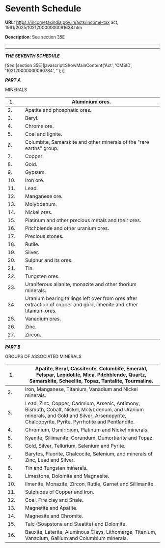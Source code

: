 # Seventh Schedule

**URL:** https://incometaxindia.gov.in/acts/income-tax act, 1961/2025/102120000000091628.htm

**Description:** See section 35E

---

****

_**THE SEVENTH SCHEDULE**_

[_See_ [section 35E](javascript:ShowMainContent\('Act', 'CMSID', '102120000000090784', ''\);)]

_**PART A**_

MINERALS

1.|  |  Aluminium ores.  
---|---|---  
2.|  |  Apatite and phosphatic ores.  
3.|  |  Beryl.  
4.|  |  Chrome ore.  
5.|  |  Coal and lignite.  
6.|  |  Columbite, Samarskite and other minerals of the "rare earths" group.  
7.|  |  Copper.  
8.|  |  Gold.  
9.|  |  Gypsum.  
10.|  |  Iron ore.  
11.|  |  Lead.  
12.|  |  Manganese ore.  
13.|  |  Molybdenum.  
14.|  |  Nickel ores.  
15.|  |  Platinum and other precious metals and their ores.  
16.|  |  Pitchblende and other uranium ores.  
17.|  |  Precious stones.  
18.|  |  Rutile.  
19.|  |  Silver.  
20.|  |  Sulphur and its ores.  
21.|  |  Tin.  
22.|  |  Tungsten ores.  
23.|  |  Uraniferous allanite, monazite and other thorium minerals.  
24.|  |  Uranium bearing tailings left over from ores after extraction of copper and gold, ilmenite and other titanium ores.  
25.|  |  Vanadium ores.  
26.|  |  Zinc.  
27.|  |  Zircon.  
  
_**PART B**_

GROUPS OF ASSOCIATED MINERALS

1.|  |  Apatite, Beryl, Cassiterite, Columbite, Emerald, Felspar, Lepidolite, Mica, Pitchblende, Quartz, Samarskite, Scheelite, Topaz, Tantalite, Tourmaline.  
---|---|---  
2.|  |  Iron, Manganese, Titanium, Vanadium and Nickel minerals.  
3.|  |  Lead, Zinc, Copper, Cadmium, Arsenic, Antimony, Bismuth, Cobalt, Nickel, Molybdenum, and Uranium minerals, and Gold and Silver, Arsenopyrite, Chalcopyrite, Pyrite, Pyrrhotite and Pentlandite.  
4.|  |  Chromium, Osmiridium, Platinum and Nickel minerals.  
5.|  |  Kyanite, Sillimanite, Corundum, Dumortierite and Topaz.  
6.|  |  Gold, Silver, Tellurium, Selenium and Pyrite.  
7.|  |  Barytes, Fluorite, Chalcocite, Selenium, and minerals of Zinc, Lead and Silver.  
8.|  |  Tin and Tungsten minerals.  
9.|  |  Limestone, Dolomite and Magnesite.  
10.|  |  Ilmenite, Monazite, Zircon, Rutile, Garnet and Sillimanite.  
11.|  |  Sulphides of Copper and Iron.  
12.|  |  Coal, Fire clay and Shale.  
13.|  |  Magnetite and Apatite.  
14.|  |  Magnesite and Chromite.  
15.|  |  Talc (Soapstone and Steatite) and Dolomite.  
16.|  |  Bauxite, Laterite, Aluminous Clays, Lithomarge, Titanium, Vanadium, Gallium and Columbium minerals.